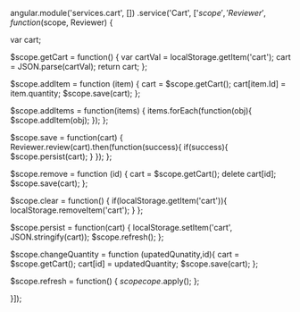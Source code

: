 angular.module('services.cart', [])
.service('Cart', ['$scope', 'Reviewer', function ($scope, Reviewer) { 

  var cart;
  
  $scope.getCart = function() {
    var cartVal =  localStorage.getItem('cart');
    cart = JSON.parse(cartVal);
    return cart;
  };

  $scope.addItem = function (item) {
    cart = $scope.getCart();
    cart[item.Id] = item.quantity;
    $scope.save(cart);
  };

  $scope.addItems = function(items) {
    items.forEach(function(obj){
      $scope.addItem(obj);
    });
  };

  $scope.save = function(cart) {
    Reviewer.review(cart).then(function(success){
      if(success){
        $scope.persist(cart);
      }
    });
  };

  $scope.remove = function (id) {
    cart = $scope.getCart();
    delete cart[id];
    $scope.save(cart);
  };

  $scope.clear = function() {
    if(localStorage.getItem('cart')){
      localStorage.removeItem('cart');
    }
  };

  $scope.persist = function(cart) {
    localStorage.setItem('cart', JSON.stringify(cart));
    $scope.refresh();
  };

  $scope.changeQuantity = function (upatedQunatity,id){
    cart = $scope.getCart();
    cart[id] = updatedQuantity;
    $scope.save(cart);
  };

  $scope.refresh = function() {
    $scopecope.$apply();
  };
  
}]);
